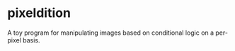 # pixeldition
A toy program for manipulating images based on conditional logic on a per-pixel basis.
